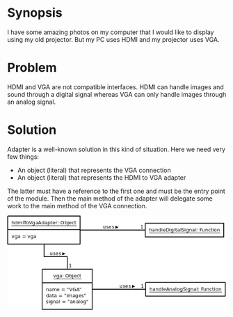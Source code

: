 # Synopsis

I have some amazing photos on my computer that I would like to display using my old projector. But my PC uses HDMI and my projector uses VGA.

# Problem

HDMI and VGA are not compatible interfaces. HDMI can handle images and sound through a digital signal whereas VGA can only handle images through an analog signal.

# Solution

Adapter is a well-known solution in this kind of situation. Here we need very few things:

  * An object (literal) that represents the VGA connection
  * An object (literal) that represents the HDMI to VGA adapter

The latter must have a reference to the first one and must be the entry point of the module. Then the main method of the adapter will delegate some work to the main method of the VGA connection.

![Adapter (idiomatic)](Adapter.png)
